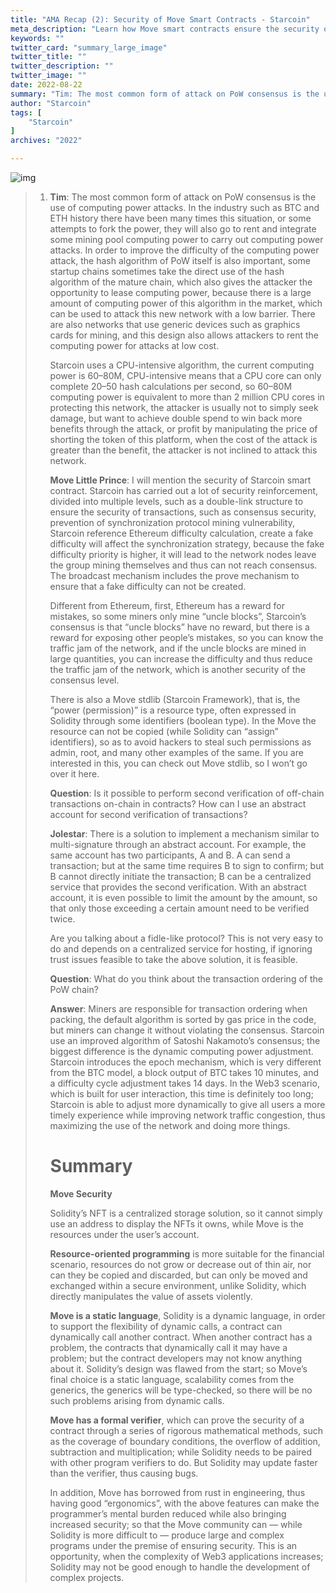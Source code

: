 ```yaml
---
title: "AMA Recap (2): Security of Move Smart Contracts - Starcoin"
meta_description: "Learn how Move smart contracts ensure the security of public chains in this detailed AMA recap."
keywords: ""
twitter_card: "summary_large_image"
twitter_title: ""
twitter_description: ""
twitter_image: ""
date: 2022-08-22
summary: "Tim: The most common form of attack on PoW consensus is the use of computing power attacks. In the industry such as BTC and ETH history..."
author: "Starcoin"
tags: [
    "Starcoin"
]
archives: "2022"

---
```


![img](/images/hackathon/amar5.png)

> 1. **Tim**: The most common form of attack on PoW consensus is the use of computing power attacks. In the industry such as BTC and ETH history there have been many times this situation, or some attempts to fork the power, they will also go to rent and integrate some mining pool computing power to carry out computing power attacks. In order to improve the difficulty of the computing power attack, the hash algorithm of PoW itself is also important, some startup chains sometimes take the direct use of the hash algorithm of the mature chain, which also gives the attacker the opportunity to lease computing power, because there is a large amount of computing power of this algorithm in the market, which can be used to attack this new network with a low barrier. There are also networks that use generic devices such as graphics cards for mining, and this design also allows attackers to rent the computing power for attacks at low cost.
>
>    Starcoin uses a CPU-intensive algorithm, the current computing power is 60–80M, CPU-intensive means that a CPU core can only complete 20–50 hash calculations per second, so 60–80M computing power is equivalent to more than 2 million CPU cores in protecting this network, the attacker is usually not to simply seek damage, but want to achieve double spend to win back more benefits through the attack, or profit by manipulating the price of shorting the token of this platform, when the cost of the attack is greater than the benefit, the attacker is not inclined to attack this network.
>
>    **Move Little Prince**: I will mention the security of Starcoin smart contract. Starcoin has carried out a lot of security reinforcement, divided into multiple levels, such as a double-link structure to ensure the security of transactions, such as consensus security, prevention of synchronization protocol mining vulnerability, Starcoin reference Ethereum difficulty calculation, create a fake difficulty will affect the synchronization strategy, because the fake difficulty priority is higher, it will lead to the network nodes leave the group mining themselves and thus can not reach consensus. The broadcast mechanism includes the prove mechanism to ensure that a fake difficulty can not be created.
>
>    Different from Ethereum, first, Ethereum has a reward for mistakes, so some miners only mine “uncle blocks”, Starcoin’s consensus is that “uncle blocks” have no reward, but there is a reward for exposing other people’s mistakes, so you can know the traffic jam of the network, and if the uncle blocks are mined in large quantities, you can increase the difficulty and thus reduce the traffic jam of the network, which is another security of the consensus level.
>
>    There is also a Move stdlib (Starcoin Framework), that is, the “power (permission)” is a resource type, often expressed in Solidity through some identifiers (boolean type). In the Move the resource can not be copied (while Solidity can “assign” identifiers), so as to avoid hackers to steal such permissions as admin, root, and many other examples of the same. If you are interested in this, you can check out Move stdlib, so I won’t go over it here.
>
>    **Question**: Is it possible to perform second verification of off-chain transactions on-chain in contracts? How can I use an abstract account for second verification of transactions?
>
>    **Jolestar**: There is a solution to implement a mechanism similar to multi-signature through an abstract account. For example, the same account has two participants, A and B. A can send a transaction; but at the same time requires B to sign to confirm; but B cannot directly initiate the transaction; B can be a centralized service that provides the second verification. With an abstract account, it is even possible to limit the amount by the amount, so that only those exceeding a certain amount need to be verified twice.
>
>    Are you talking about a fidle-like protocol? This is not very easy to do and depends on a centralized service for hosting, if ignoring trust issues feasible to take the above solution, it is feasible.
>
>    **Question**: What do you think about the transaction ordering of the PoW chain?
>
>    **Answer**: Miners are responsible for transaction ordering when packing, the default algorithm is sorted by gas price in the code, but miners can change it without violating the consensus. Starcoin use an improved algorithm of Satoshi Nakamoto’s consensus; the biggest difference is the dynamic computing power adjustment. Starcoin introduces the epoch mechanism, which is very different from the BTC model, a block output of BTC takes 10 minutes, and a difficulty cycle adjustment takes 14 days. In the Web3 scenario, which is built for user interaction, this time is definitely too long; Starcoin is able to adjust more dynamically to give all users a more timely experience while improving network traffic congestion, thus maximizing the use of the network and doing more things.
>
>    # Summary
>
>    **Move Security**
>
>    Solidity’s NFT is a centralized storage solution, so it cannot simply use an address to display the NFTs it owns, while Move is the resources under the user’s account.
>
>    **Resource-oriented programming** is more suitable for the financial scenario, resources do not grow or decrease out of thin air, nor can they be copied and discarded, but can only be moved and exchanged within a secure environment, unlike Solidity, which directly manipulates the value of assets violently.
>
>    **Move is a static language**, Solidity is a dynamic language, in order to support the flexibility of dynamic calls, a contract can dynamically call another contract. When another contract has a problem, the contracts that dynamically call it may have a problem; but the contract developers may not know anything about it. Solidity’s design was flawed from the start; so Move’s final choice is a static language, scalability comes from the generics, the generics will be type-checked, so there will be no such problems arising from dynamic calls.
>
>    **Move has a formal verifier**, which can prove the security of a contract through a series of rigorous mathematical methods, such as the coverage of boundary conditions, the overflow of addition, subtraction and multiplication; while Solidity needs to be paired with other program verifiers to do. But Solidity may update faster than the verifier, thus causing bugs.
>
>    In addition, Move has borrowed from rust in engineering, thus having good “ergonomics”, with the above features can make the programmer’s mental burden reduced while also bringing increased security; so that the Move community can — while Solidity is more difficult to — produce large and complex programs under the premise of ensuring security. This is an opportunity, when the complexity of Web3 applications increases; Solidity may not be good enough to handle the development of complex projects.
